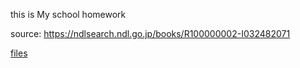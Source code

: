 this is My school homework

source: https://ndlsearch.ndl.go.jp/books/R100000002-I032482071

[files](https://github.com/nknighta/markdown-homework/tree/master/files)